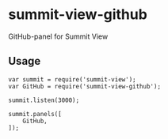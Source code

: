 # summit-view-github
GitHub-panel for Summit View

## Usage

```
var summit = require('summit-view');
var GitHub = require('summit-view-github');

summit.listen(3000);

summit.panels([
    GitHub,
]);
```